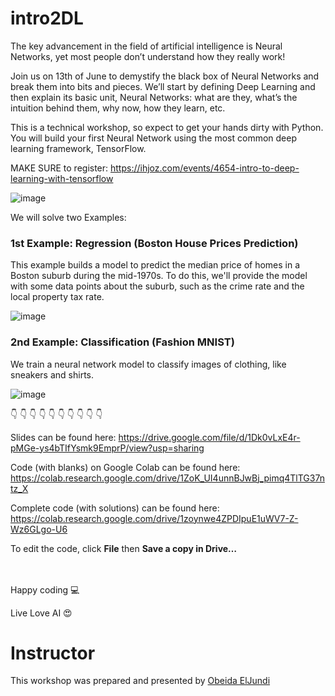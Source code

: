 # intro2DL

The key advancement in the field of artificial intelligence is Neural Networks, yet most people don’t understand how they really work!

Join us on 13th of June to demystify the black box of Neural Networks and break them into bits and pieces. We’ll start by defining Deep Learning and then explain its basic unit, Neural Networks: what are they, what’s the intuition behind them, why now, how they learn, etc.

This is a technical workshop, so expect to get your hands dirty with Python. You will build your first Neural Network using the most common deep learning framework, TensorFlow.

MAKE SURE to register: https://ihjoz.com/events/4654-intro-to-deep-learning-with-tensorflow


![image](https://user-images.githubusercontent.com/9033365/59430477-06a7c500-8deb-11e9-987b-262b2383b98a.png)


We will solve two Examples:

### 1st Example: Regression (Boston House Prices Prediction)
This example builds a model to predict the median price of homes in a Boston suburb during the mid-1970s. To do this, we'll provide the model with some data points about the suburb, such as the crime rate and the local property tax rate.

![image](https://cdn-images-1.medium.com/max/1055/1*2foyXif7hwkO8wWB5T9KtQ.png)


### 2nd Example: Classification (Fashion MNIST)
We train a neural network model to classify images of clothing, like sneakers and shirts.

![image](https://tensorflow.org/images/fashion-mnist-sprite.png)



👇	👇	👇	👇	👇	👇	👇  👇	👇	👇	

Slides can be found here: https://drive.google.com/file/d/1Dk0vLxE4r-pMGe-ys4bTIfYsmk9EmprP/view?usp=sharing

Code (with blanks) on Google Colab can be found here: https://colab.research.google.com/drive/1ZoK_UI4unnBJwBj_pimq4TlTG37ntz_X

Complete code (with solutions) can be found here: https://colab.research.google.com/drive/1zoynwe4ZPDIpuE1uWV7-Z-Wz6GLgo-U6

To edit the code, click **File** then **Save a copy in Drive…**
<br/><br/><br/>


Happy coding 💻 

Live Love AI 😍 



# Instructor
This workshop was prepared and presented by [Obeida ElJundi](https://www.linkedin.com/in/obeidaeljundi/)

